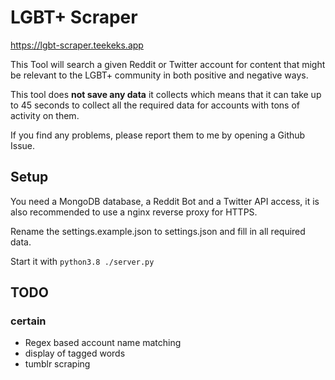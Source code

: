# LGBT+ Scraper

https://lgbt-scraper.teekeks.app

This Tool will search a given Reddit or Twitter account for content that might be relevant to the LGBT+ community in both positive and negative ways.

This tool does **not save any data** it collects which means that it can take up to 45 seconds to collect all the required data for accounts with tons of activity on them.

If you find any problems, please report them to me by opening a Github Issue.

## Setup

You need a MongoDB database, a Reddit Bot and a Twitter API access, it is also recommended to use a nginx reverse proxy for HTTPS.

Rename the settings.example.json to settings.json and fill in all required data.

Start it with ``python3.8 ./server.py``

## TODO

### certain

* Regex based account name matching
* display of tagged words
* tumblr scraping

